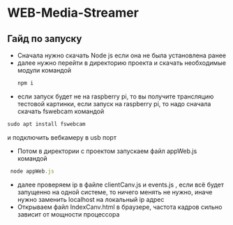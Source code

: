 # WEB-Media-Streamer
## Гайд по запуску
- Сначала нужно скачать Node js если она не была установлена ранее
- далее нужно перейти в директорию проекта и скачать необходимые модули командой 
   ```javascript
  npm i
  ```
-  если запуск будет не на raspberry pi, то вы получите трансляцию тестовой картинки, если запуск на raspberry pi, то надо сначала скачать fswebcam командой 
  ```javascript
  sudo apt install fswebcam
  ```
  и подключить вебкамеру в usb порт
- Потом в директории с проектом запускаем файл appWeb.js командой
```javascript
 node appWeb.js
 ```
- далее проверяем ip в файле clientCanv.js и events.js , если всё будет запущенно на одной системе, то ничего менять не нужно, иначе нужно заменить localhost на локальный ip адрес
- Открываем файл IndexCanv.html в браузере, частота кадров сильно зависит от мощности процессора
